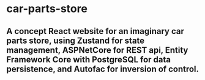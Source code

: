 # car-parts-store

## A concept React website for an imaginary car parts store, using Zustand for state management, ASPNetCore for REST api, Entity Framework Core with PostgreSQL for data persistence, and Autofac for inversion of control.
